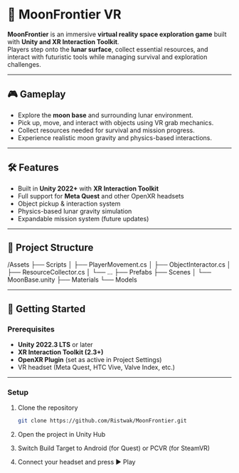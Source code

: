 # 🌙 MoonFrontier VR

**MoonFrontier** is an immersive **virtual reality space exploration game** built with **Unity and XR Interaction Toolkit**.  
Players step onto the **lunar surface**, collect essential resources, and interact with futuristic tools while managing survival and exploration challenges.

---

## 🎮 Gameplay

- Explore the **moon base** and surrounding lunar environment.  
- Pick up, move, and interact with objects using VR grab mechanics.  
- Collect resources needed for survival and mission progress.  
- Experience realistic moon gravity and physics-based interactions.  

---

## 🛠️ Features

- Built in **Unity 2022+** with **XR Interaction Toolkit**  
- Full support for **Meta Quest** and other OpenXR headsets  
- Object pickup & interaction system  
- Physics-based lunar gravity simulation  
- Expandable mission system (future updates)  

---

## 📂 Project Structure

/Assets
├── Scripts
│ ├── PlayerMovement.cs
│ ├── ObjectInteractor.cs
│ ├── ResourceCollector.cs
│ └── ...
├── Prefabs
├── Scenes
│ └── MoonBase.unity
├── Materials
└── Models


---

## 🚀 Getting Started

### Prerequisites
- **Unity 2022.3 LTS** or later  
- **XR Interaction Toolkit (2.3+)**  
- **OpenXR Plugin** (set as active in Project Settings)  
- VR headset (Meta Quest, HTC Vive, Valve Index, etc.)  

---

### Setup
1. Clone the repository  
   ```bash
   git clone https://github.com/Ristwak/MoonFrontier.git
2. Open the project in Unity Hub

3. Switch Build Target to Android (for Quest) or PCVR (for SteamVR)

4. Connect your headset and press ▶️ Play
